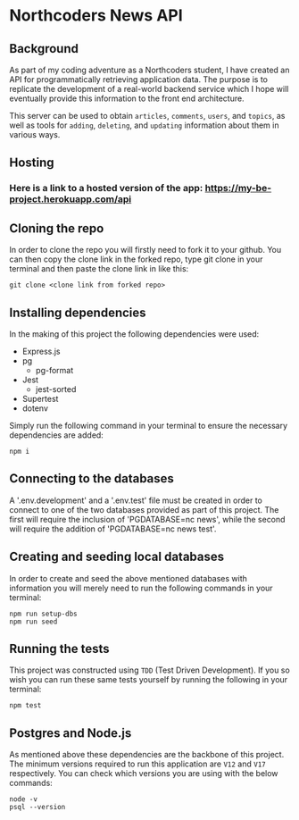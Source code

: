 # Northcoders News API

## Background

As part of my coding adventure as a Northcoders student, I have created an API for programmatically retrieving application data. The purpose is to replicate the development of a real-world backend service which I hope will eventually provide this information to the front end architecture.

This server can be used to obtain `articles`, `comments`, `users`, and `topics`, as well as tools for `adding`, `deleting`, and `updating` information about them in various ways.

## Hosting

### Here is a link to a hosted version of the app: https://my-be-project.herokuapp.com/api

## Cloning the repo

In order to clone the repo you will firstly need to fork it to your github. You can then copy the clone link in the forked repo, type git clone in your terminal and then paste the clone link in like this:

```
git clone <clone link from forked repo>
```

## Installing dependencies

In the making of this project the following dependencies were used:

- Express.js
- pg
  - pg-format
- Jest
  - jest-sorted
- Supertest
- dotenv

Simply run the following command in your terminal to ensure the necessary dependencies are added:

```
npm i
```

## Connecting to the databases

A '.env.development' and a '.env.test' file must be created in order to connect to one of the two databases provided as part of this project. The first will require the inclusion of 'PGDATABASE=nc news', while the second will require the addition of 'PGDATABASE=nc news test'.

## Creating and seeding local databases

In order to create and seed the above mentioned databases with information you will merely need to run the following commands in your terminal:

```
npm run setup-dbs
npm run seed
```

## Running the tests

This project was constructed using `TDD` (Test Driven Development). If you so wish you can run these same tests yourself by running the following in your terminal:

```
npm test
```

## Postgres and Node.js

As mentioned above these dependencies are the backbone of this project. The minimum versions required to run this application are `V12` and `V17` respectively. You can check which versions you are using with the below commands:

```
node -v
psql --version
```
